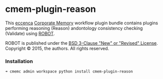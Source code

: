 # cmem-plugin-reason

This [eccenca](https://eccenca.com) [Corporate Memory](https://documentation.eccenca.com) workflow plugin bundle contains plugins performing reasoning (Reason) andontology consistency checking (Validate) using [ROBOT](http://robot.obolibrary.org/).

ROBOT is published under the [BSD 3-Clause "New" or "Revised" License](https://choosealicense.com/licenses/bsd-3-clause/).
Copyright © 2015, the authors. All rights reserved.

### Installation

```
➜ cmemc admin workspace python install cmem-plugin-reason
```

